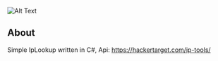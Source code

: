 
![Alt Text](https://share.creavite.co/D5taIqeL6cSkdHIK.gif)

## About
Simple IpLookup written in C#, 
Api:  https://hackertarget.com/ip-tools/


